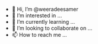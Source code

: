 - 👋 Hi, I’m @weeradeesamer
- 👀 I’m interested in ...
- 🌱 I’m currently learning ...
- 💞️ I’m looking to collaborate on ...
- 📫 How to reach me ...

<!---
weeradeesamer/weeradeesamer is a ✨ special ✨ repository because its `README.md` (this file) appears on your GitHub profile.
You can click the Preview link to take a look at your changes.
--->
